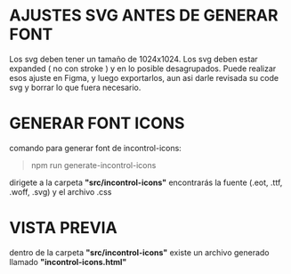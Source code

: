 # AJUSTES SVG ANTES DE GENERAR FONT
Los svg deben tener un tamaño de 1024x1024.
Los svg deben estar expanded ( no con stroke ) y en lo posible desagrupados.
Puede realizar esos ajuste en Figma, y luego exportarlos, aun asi darle revisada su code svg y borrar lo que fuera necesario.

# GENERAR FONT ICONS
comando para generar font de incontrol-icons: 

> npm run generate-incontrol-icons

dirigete a la carpeta **"src/incontrol-icons"**
encontrarás la fuente (.eot, .ttf, .woff, .svg) y el archivo .css

# VISTA PREVIA
dentro de la carpeta **"src/incontrol-icons"**
existe un archivo generado llamado **"incontrol-icons.html"**
